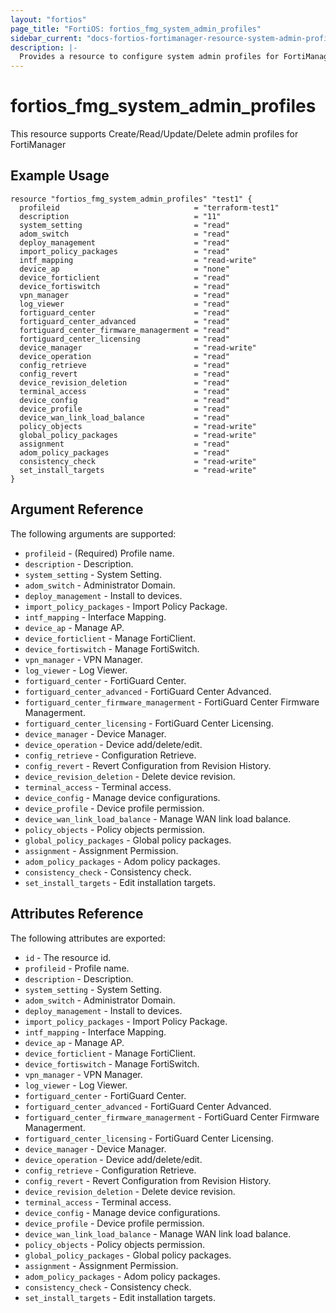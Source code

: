 ```yaml
---
layout: "fortios"
page_title: "FortiOS: fortios_fmg_system_admin_profiles"
sidebar_current: "docs-fortios-fortimanager-resource-system-admin-profiles"
description: |-
  Provides a resource to configure system admin profiles for FortiManager.
---
```


# fortios_fmg_system_admin_profiles
This resource supports Create/Read/Update/Delete admin profiles for FortiManager

## Example Usage
```hcl
resource "fortios_fmg_system_admin_profiles" "test1" {
  profileid                              = "terraform-test1"
  description                            = "11"
  system_setting                         = "read"
  adom_switch                            = "read"
  deploy_management                      = "read"
  import_policy_packages                 = "read"
  intf_mapping                           = "read-write"
  device_ap                              = "none"
  device_forticlient                     = "read"
  device_fortiswitch                     = "read"
  vpn_manager                            = "read"
  log_viewer                             = "read"
  fortiguard_center                      = "read"
  fortiguard_center_advanced             = "read"
  fortiguard_center_firmware_managerment = "read"
  fortiguard_center_licensing            = "read"
  device_manager                         = "read-write"
  device_operation                       = "read"
  config_retrieve                        = "read"
  config_revert                          = "read"
  device_revision_deletion               = "read"
  terminal_access                        = "read"
  device_config                          = "read"
  device_profile                         = "read"
  device_wan_link_load_balance           = "read"
  policy_objects                         = "read-write"
  global_policy_packages                 = "read-write"
  assignment                             = "read"
  adom_policy_packages                   = "read"
  consistency_check                      = "read-write"
  set_install_targets                    = "read-write"
}
```

## Argument Reference
The following arguments are supported:

* `profileid` - (Required) Profile name.
* `description` - Description.
* `system_setting` - System Setting.
* `adom_switch` - Administrator Domain.
* `deploy_management` - Install to devices.
* `import_policy_packages` - Import Policy Package.
* `intf_mapping` - Interface Mapping.
* `device_ap` - Manage AP.
* `device_forticlient` - Manage FortiClient.
* `device_fortiswitch` - Manage FortiSwitch.
* `vpn_manager` - VPN Manager.
* `log_viewer` - Log Viewer.
* `fortiguard_center` - FortiGuard Center.
* `fortiguard_center_advanced` - FortiGuard Center Advanced.
* `fortiguard_center_firmware_managerment` - FortiGuard Center Firmware Managerment.
* `fortiguard_center_licensing` - FortiGuard Center Licensing.
* `device_manager` - Device Manager.
* `device_operation` - Device add/delete/edit.
* `config_retrieve` - Configuration Retrieve.
* `config_revert` - Revert Configuration from Revision History.
* `device_revision_deletion` - Delete device revision.
* `terminal_access` - Terminal access.
* `device_config` - Manage device configurations.
* `device_profile` - Device profile permission.
* `device_wan_link_load_balance` - Manage WAN link load balance.
* `policy_objects` - Policy objects permission.
* `global_policy_packages` - Global policy packages.
* `assignment` - Assignment Permission.
* `adom_policy_packages` - Adom policy packages.
* `consistency_check` - Consistency check.
* `set_install_targets` - Edit installation targets.

## Attributes Reference
The following attributes are exported:

* `id` - The resource id.
* `profileid` - Profile name.
* `description` - Description.
* `system_setting` - System Setting.
* `adom_switch` - Administrator Domain.
* `deploy_management` - Install to devices.
* `import_policy_packages` - Import Policy Package.
* `intf_mapping` - Interface Mapping.
* `device_ap` - Manage AP.
* `device_forticlient` - Manage FortiClient.
* `device_fortiswitch` - Manage FortiSwitch.
* `vpn_manager` - VPN Manager.
* `log_viewer` - Log Viewer.
* `fortiguard_center` - FortiGuard Center.
* `fortiguard_center_advanced` - FortiGuard Center Advanced.
* `fortiguard_center_firmware_managerment` - FortiGuard Center Firmware Managerment.
* `fortiguard_center_licensing` - FortiGuard Center Licensing.
* `device_manager` - Device Manager.
* `device_operation` - Device add/delete/edit.
* `config_retrieve` - Configuration Retrieve.
* `config_revert` - Revert Configuration from Revision History.
* `device_revision_deletion` - Delete device revision.
* `terminal_access` - Terminal access.
* `device_config` - Manage device configurations.
* `device_profile` - Device profile permission.
* `device_wan_link_load_balance` - Manage WAN link load balance.
* `policy_objects` - Policy objects permission.
* `global_policy_packages` - Global policy packages.
* `assignment` - Assignment Permission.
* `adom_policy_packages` - Adom policy packages.
* `consistency_check` - Consistency check.
* `set_install_targets` - Edit installation targets.
